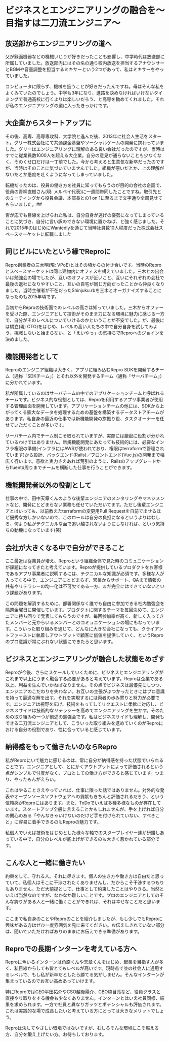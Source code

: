 # ビジネスとエンジニアリングの融合を～目指すは二刀流エンジニア～

## 放送部からエンジニアリングの道へ
父が録画機器などの機械いじりが好きだったことも影響し、中学時代は放送部に所属していました。放送部内にはその名の通り校内放送を担当するアナウンサーとBGMや音量調整を担当するミキサーという2つがあって、私はミキサーをやっていました。

コンピュータに限らず、機械を扱うことが好きだったんですね。母はそんな私をよくみていたのでしょう。中学も3年になり、進路を決めなければいけないタイミングで普通高校に行くよりは楽しいだろう、と高専を勧めてくれました。それが私のエンジニアリングの道に入ったきっかけです。

## 大企業からスタートアップに

その後、高専、高専専攻科、大学院と進んだ後、2013年に社会人生活をスタート。グリー株式会社にて共通課金基盤やソーシャルゲームの開発に携わっていました。グリーはエンジニアリングに理解のある良い会社だったのですが、当時はすでに従業員数1000人を超える大企業。自分の意見が通らないことも少なくなく、そのくせ口だけは一丁前でした。今から考えると生意気な新卒だったのですが、当時はそのことに気づいていませんでした。組織が悪いだとか、上の理解がないだとか愚痴を吐くようになってしまっていました。

転機だったのは、役員の働き方を社員に知ってもらうのが目的の会社の企画で、役員の青柳直樹さん(現: メルペイ代表)に一週間帯同したことですね。取引先とのミーティングから役員会議、本部長との1 on 1に至るまで文字通り全部見せてもらいました。##

否が応でも目線を上げられた私は、自分自身が逃げの姿勢になってしまっていることに気づき、自分に言い訳のできない環境に置かねば、と強く感じました。それで2015年のはじめにWantedlyを通じて当時社員数10人程度だった株式会社スペースマーケットに転職しました

## 同じビルにいたという縁でReproに

Repro創業者の三木明(現: VPoE)とはその頃からの付き合いです。当時のReproとスペースマーケットは同じ建物内にオフィスを構えていました。三木との出会いは勉強会の場でしたが、互いのオフィスが近いこと、互いにそれぞれの会社で最後の退社になりやすいこと、互いの自宅が同じ方向だったことから仲良くなりました。当時主催者が不在だったShinjuku.rbを三木とオーガナイズすることになったのも2015年頃です。

当初からReproの技術面でのレベルの高さは知っていました。三木からオファーを受けた際、エンジニアとして技術がそのまま力になる環境に魅力に感じる一方で、自分がそのレベルについていけるのかということが不安でした。が、最後には橋立(現: CTO)をはじめ、レベルの高い人たちの中で自分自身を試してみよう、挑戦しないと始まらない、と「えいやっ」の気持ちでReproへのジョインを決めました。

## 機能開発者として

Reproのエンジニア組織は大きく、アプリに組み込むRepro SDKを開発するチーム（通称「SDKチーム」）とそれ以外を開発するチーム（通称「サーバチーム」）に分かれています。

私が所属しているのはサーバチームの中でのアプリケーションチームと呼ばれるチームです。ビジネス的な役割としては、Reproを利用するアプリ事業者が使用する管理画面を開発しています。アプリケーションチームの他には、SDKから上がってくる膨大なデータを処理するための基盤を構築するデータストアチームがあります。私自身の最近の仕事では新機能開発の旗振り役、タスクオーナーを任せていただくことが多いです。

サーバチーム内でチーム制こそ取られていますが、実際には厳密に役割が分かれているわけではありません。新規機能開発にあたっても技術的には、必要なインフラ権限の準備(インフラにはAWSが使われており、権限はterraformで管理されています)から設計、バックエンド(Rails)／フロントエンド(Vue.js)の開発まで幅広く行います。意欲と実力さえあれば荒引のように、Railsのアップグレードからfluentd周りまでチームを横断した仕事を行うことができます。

## 機能開発者以外の役割として
仕事の中で、田中天章くんのような後輩エンジニアのメンタリングやマネジメントなど、開発にとどまらない業務も任せていただいてます。ただし後輩エンジニアとはいっても、以前教えたterraformの変更用Pull Requestを自前で出せるほど優秀な方しかいないので、このロールは自分の負担になるというよりはむしろ、何より私がテクニカルな面で追い越されないようにしなければ、という気持ちの動機になっています(笑)

## 会社が大きくなる中で自分ができること

ここ最近は従業員が増え、Reproという組織全体で見た時のコミュニケーションが課題になってきたと考えています。Reproが提供しているプロダクトをお客様であるアプリ事業者に説明するには、テクニカルな知識が必須です。多様な人が入ってくる中で、エンジニアにとどまらず、営業からサポート、QAまで情報の共有やリテラシーの均一化は不可欠である一方、まだ完全にはできていないという課題があります。

この問題を解消するために、部署関係なく誰でも自由に参加できる社内勉強会を隔週金曜日に開催しています。プロダクトに関するテーマを毎回決めて、エンジニアに持ち回りで発表してもらうのですが、毎回参加率が高く、新しく入ってきたメンバーと元からいるメンバーとのコミュニケーションの場にもなっています。こういった取り組みを通じて、どんなに大きな会社になっても、クライアントファーストに執着しアウトプットで顧客に価値を提供していく、というReproのプロ意識が常にぶれない状態にできたらと思います。

## ビジネスとエンジニアリングが融合した状態をめざす

Reproが今後、さらにスケールしていくために、ビジネスとエンジニアリングがこれまで以上にうまく融合する必要があると考えています。Reproは企業である以上、利益を生んでいかねばなりません。その点でビジネスは最優先にしつつ、エンジニアのこだわりを失わない。お互いの主張がぶつかったときにはプロ意識を持って最適な解を出す。それを実現するには両者の歩み寄りと努力が必要です。エンジニアは視野を広げ、技術をもってしてリクエストに柔軟に対応し、ビジネスサイドは技術的なリテラシーを高めてエンジニアリングを生かす。そのための取り組みの一つが前述の勉強会です。私はビジネスサイドも理解し、開発もできる二刀流エンジニアとして、こういった取り組みを進めていくのがReproにおける自分の役割であり、性に合っていると感じています。

## 納得感をもって働きたいのならRepro

私がReproにいて魅力に感じるのは、常に自分が納得感を持った状態でいられることです。エンジニアとして、とにかくアウトプットによって評価されるという点がシンプルで忖度がなく、プロとしての働き方ができると感じています。つまり、やったもんがえらい。

これはやることさえやっていれば、仕事に限った話ではありません。対外的な発表やオープンソースソフトウェアへの貢献もきちんと評価されるだろう、という信頼感がReproにはあります。また、ToDoでいえば多種多様なものが存在しています。スタートアップ全般に言えることかもしれませんが、手を上げれば自分の関心のある「やんなきゃいけないのだけど手を付けられていない、すべきこと」に容易に着手できるのもReproの魅力です。

私個人でいえば技術をはじめとした様々な軸でのスタープレイヤー達が研鑽しあっている中で、自分のレベルが底上げができるのも大きく惹かれている部分です。

## こんな人と一緒に働きたい

約束をして、守れる人。それに尽きます。個人の生き方や働き方は自由だと思っていて、私個人はそこに干渉されたくありませんし、だからこそ干渉するつもりもありません。ただ大前提として、仕事として約束したことはやりきる。当然といえば当然なのですが、なかなか難しいことです。プロのエンジニアとしてのそんな誇りがある人と一緒に働くことができれば、それは幸せなことだと思います。

ここまで私自身のことやReproのことを紹介しましたが、もし少しでもReproに興味がある方はぜひ一度雰囲気を見に来てください。お伝えしきれていない部分は、聞いていただければありのままにお伝えできる準備があります。

## Reproでの長期インターンを考えている方へ
Reproに今いるインターンは角原くんや天章くんをはじめ、起業を目指す人が多く、私目線からしても皆とてもレベルが高いです。現時点で並の社会人に通用するレベルで、もし私が新卒だとしたら勝てる気がしません。そんなインターンが集まっているのでお互い高めあっていけます。

特にReproではCEO平田祐介やCSO越後陽介、CBO楠目亮など、役員クラスと直接やり取りをする機会も少なくありません。インターンとはいえ社員同様、結果を求められます。一方で社員と異なりガッツとポテンシャルも評価されます。これは実践的な場で成長したいと考えている方にとっては大きなメリットでしょう。

Reproは決してやさしい環境ではないですが、むしろそんな環境にこそ燃える方、自分を鍛え上げたい方。お待ちしております。

